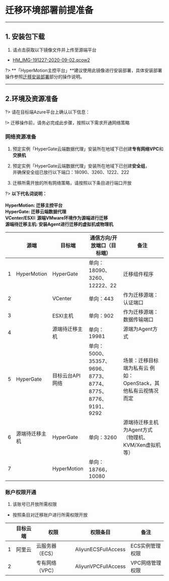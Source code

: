 # 迁移环境部署前提准备


---
## 1. 安装包下载

1.	请点击获取以下镜像文件并上传至源端平台

- [HM_IMG-191227-2020-09-02.qcow2](http://office.oneprocloud.com:18888/iso/hypermotion/%e6%9d%ad%e5%b7%9e%e6%94%bf%e5%8a%a1%e4%ba%91/HM_IMG-191227-2020-03-19.raw)



?> **「HyperMotion主控平台」**建议使用此镜像进行安装部署，具体安装部署操作参照<a href="http://office.oneprocloud.com:18888/iso/hypermotion/%e6%9d%ad%e5%b7%9e%e6%94%bf%e5%8a%a1%e4%ba%91/HM_IMG-191227-2020-03-19.raw" download="HyperMotion-V3-full.raw">迁移安装部署</a>部分的操作说明。

---

## 2.环境及资源准备

?> 请在目标端Azure平台上确认以下信息：

!> 迁移操作前，请务必完成此步骤，按照以下需求开通网络策略

### 网络资源准备

1. 预定实例「HyperGate云端数据代理」安装所在地域下已创建**专有网络VPC**和**交换机**
2. 预定实例「HyperGate云端数据代理」安装所在地域下已创建**安全组**，</br>
并确保安全组已放行以下端口：18090、3260、1222、222

2. 迁移所需开放的所有网络策略，请按照以下条目进行端口开放

?> **以下代名词说明：** </br>
</br>
**HyperMotion: 迁移主控平台**</br>
**HyperGate: 迁移云端数据代理**</br>
**VCenter/ESXI: 源端VMware环境作为源端进行迁移**</br>
**源端待迁移主机: 安装Agent进行迁移的虚拟机或物理机**</br>

|   | 源端         | 目标端       | 通信方向/开放端口（目标端）                    | 备注                                                         |
| - | -------------- | --------------- | ----------------------------------------------------------- | -------------------------------------------------------------- |
| 1 | HyperMotion    | HyperGate       | 单向：18090、3260、12222、22                               | 迁移组件程序                                             |
| 2 |                | VCenter         | 单向：443                                                | 作为迁移源端：认证端口                              |
| 3 |                | ESXI主机      | 单向：902                                                | 作为迁移源端：数据传输端口                        |
| 4 |                | 源端待迁移主机 | 单向：19981                                              | 源端为Agent方式                                           |
| 5 | HyperGate      | 目标云台API网络 | 单向：5000、35357、9696、8773、8774、8775、8776、9191、9292 | 场景：迁移目标端为私有云 例如：OpenStack，其他私有云视情况而定 |
| 6 | 源端待迁移主机 | HyperGate       | 单向：3260                                               | 源端待迁移主机为Agent方式（物理机、KVM/Xen虚拟机等） |
| 7 |                | HyperMotion     | 单向：18766，10080                                      |                                                                |


### 账户权限开通



1. 该账号已开放所需权限
 
 - 按照条目对迁移账户进行所需权限开放

 |   | 目标云端 | 权限          | 权限条目        | 备注          |
 | - | -------- | --------------- | ------------------- | --------------- |
 | 1 | 阿里云 | 云服务器（ECS） | AliyunECSFullAccess | ECS实例管理权限 |
 | 2 |          | 专有网络（VPC） | AliyunVPCFullAccess | VPC网络管理权限 |
